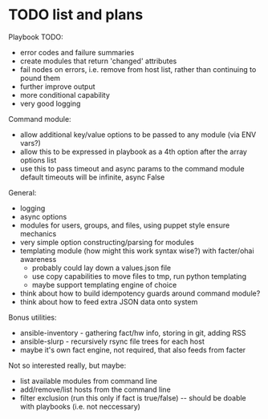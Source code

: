 TODO list and plans
===================

Playbook TODO:

   * error codes and failure summaries
   * create modules that return 'changed' attributes
   * fail nodes on errors, i.e. remove from host list, rather than continuing to pound them
   * further improve output
   * more conditional capability
   * very good logging

Command module:
   * allow additional key/value options to be passed to any module (via ENV vars?)
   * allow this to be expressed in playbook as a 4th option after the array options list
   * use this to pass timeout and async params to the command module
     default timeouts will be infinite, async False

General:

   * logging
   * async options
   * modules for users, groups, and files, using puppet style ensure mechanics
   * very simple option constructing/parsing for modules
   * templating module (how might this work syntax wise?) with facter/ohai awareness
      * probably could lay down a values.json file 
      * use copy capabilities to move files to tmp, run python templating
      * maybe support templating engine of choice
   * think about how to build idempotency guards around command module?
   * think about how to feed extra JSON data onto system

Bonus utilities:

   * ansible-inventory - gathering fact/hw info, storing in git, adding RSS
   * ansible-slurp - recursively rsync file trees for each host
   * maybe it's own fact engine, not required, that also feeds from facter

Not so interested really, but maybe:

   * list available modules from command line
   * add/remove/list hosts from the command line
   * filter exclusion (run this only if fact is true/false)
     -- should be doable with playbooks (i.e. not neccessary)

